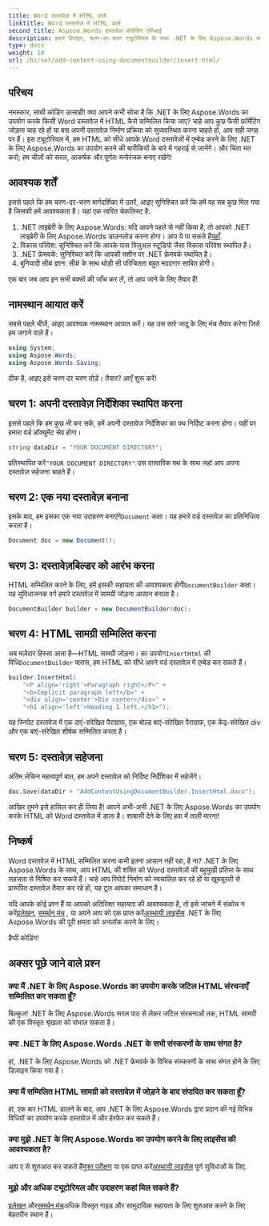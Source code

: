 ```yaml
---
title: Word दस्तावेज़ में HTML डालें
linktitle: Word दस्तावेज़ में HTML डालें
second_title: Aspose.Words दस्तावेज़ प्रोसेसिंग एपीआई
description: हमारे विस्तृत, चरण-दर-चरण ट्यूटोरियल के साथ .NET के लिए Aspose.Words का उपयोग करके Word दस्तावेज़ों में HTML को सहजता से सम्मिलित करना सीखें। डेवलपर्स के लिए बिल्कुल सही.
type: docs
weight: 10
url: /hi/net/add-content-using-documentbuilder/insert-html/
---
```

## परिचय

नमस्कार, साथी कोडिंग उत्साही! क्या आपने कभी सोचा है कि .NET के लिए Aspose.Words का उपयोग करके किसी Word दस्तावेज़ में HTML कैसे सम्मिलित किया जाए? चाहे आप कुछ फैंसी फ़ॉर्मेटिंग जोड़ना चाह रहे हों या बस अपनी दस्तावेज़ निर्माण प्रक्रिया को सुव्यवस्थित करना चाहते हों, आप सही जगह पर हैं। इस ट्यूटोरियल में, हम HTML को सीधे आपके Word दस्तावेज़ों में एम्बेड करने के लिए .NET के लिए Aspose.Words का उपयोग करने की बारीकियों के बारे में गहराई से जानेंगे। और चिंता मत करो; हम चीज़ों को सरल, आकर्षक और पूर्णतः मनोरंजक बनाए रखेंगे!

## आवश्यक शर्तें

इससे पहले कि हम चरण-दर-चरण मार्गदर्शिका में उतरें, आइए सुनिश्चित करें कि हमें वह सब कुछ मिल गया है जिसकी हमें आवश्यकता है। यहां एक त्वरित चेकलिस्ट है:

1. .NET लाइब्रेरी के लिए Aspose.Words: यदि आपने पहले से नहीं किया है, तो आपको .NET लाइब्रेरी के लिए Aspose.Words डाउनलोड करना होगा। आप ये पा सकते हैं[यहाँ](https://releases.aspose.com/words/net/).
2. विकास परिवेश: सुनिश्चित करें कि आपके पास विज़ुअल स्टूडियो जैसा विकास परिवेश स्थापित है।
3. .NET फ्रेमवर्क: सुनिश्चित करें कि आपकी मशीन पर .NET फ्रेमवर्क स्थापित है।
4. बुनियादी सी# ज्ञान: सी# के साथ थोड़ी सी परिचितता बहुत मददगार साबित होगी।

एक बार जब आप इन सभी बक्सों की जाँच कर लें, तो आप जाने के लिए तैयार हैं!

## नामस्थान आयात करें

सबसे पहले चीज़ें, आइए आवश्यक नामस्थान आयात करें। यह उस सारे जादू के लिए मंच तैयार करेगा जिसे हम जगाने वाले हैं।

```csharp
using System;
using Aspose.Words;
using Aspose.Words.Saving;
```

ठीक है, आइए इसे चरण दर चरण तोड़ें। तैयार? आएँ शुरू करें!

## चरण 1: अपनी दस्तावेज़ निर्देशिका स्थापित करना

इससे पहले कि हम कुछ भी कर सकें, हमें अपनी दस्तावेज़ निर्देशिका का पथ निर्दिष्ट करना होगा। यहीं पर हमारा वर्ड डॉक्यूमेंट सेव होगा।

```csharp
string dataDir = "YOUR DOCUMENT DIRECTORY";
```

 प्रतिस्थापित करें`"YOUR DOCUMENT DIRECTORY"` उस वास्तविक पथ के साथ जहां आप अपना दस्तावेज़ सहेजना चाहते हैं।

## चरण 2: एक नया दस्तावेज़ बनाना

 इसके बाद, हम इसका एक नया उदाहरण बनाएंगे`Document` कक्षा। यह हमारे वर्ड दस्तावेज़ का प्रतिनिधित्व करता है।

```csharp
Document doc = new Document();
```

## चरण 3: दस्तावेज़बिल्डर को आरंभ करना

HTML सम्मिलित करने के लिए, हमें इसकी सहायता की आवश्यकता होगी`DocumentBuilder` कक्षा। यह सुविधाजनक वर्ग हमारे दस्तावेज़ में सामग्री जोड़ना आसान बनाता है।

```csharp
DocumentBuilder builder = new DocumentBuilder(doc);
```

## चरण 4: HTML सामग्री सम्मिलित करना

 अब मज़ेदार हिस्सा आता है—HTML सामग्री जोड़ना। का उपयोग`InsertHtml` की विधि`DocumentBuilder` क्लास, हम HTML को सीधे अपने वर्ड दस्तावेज़ में एम्बेड कर सकते हैं।

```csharp
builder.InsertHtml(
    "<P align='right'>Paragraph right</P>" +
    "<b>Implicit paragraph left</b>" +
    "<div align='center'>Div center</div>" +
    "<h1 align='left'>Heading 1 left.</h1>");
```

यह स्निपेट दस्तावेज़ में एक दाएं-संरेखित पैराग्राफ, एक बोल्ड बाएं-संरेखित पैराग्राफ, एक केंद्र-संरेखित div और एक बाएं-संरेखित शीर्षक सम्मिलित करता है।

## चरण 5: दस्तावेज़ सहेजना

अंतिम लेकिन महत्वपूर्ण बात, हम अपने दस्तावेज़ को निर्दिष्ट निर्देशिका में सहेजेंगे।

```csharp
doc.Save(dataDir + "AddContentUsingDocumentBuilder.InsertHtml.docx");
```

आखिर तुमने इसे हासिल कर ही लिया है! आपने अभी-अभी .NET के लिए Aspose.Words का उपयोग करके HTML को Word दस्तावेज़ में डाला है। शाबासी देने के लिए हवा में ताली मारना!

## निष्कर्ष

Word दस्तावेज़ में HTML सम्मिलित करना कभी इतना आसान नहीं रहा, है ना? .NET के लिए Aspose.Words के साथ, आप HTML की शक्ति को Word दस्तावेज़ों की बहुमुखी प्रतिभा के साथ सहजता से मिश्रित कर सकते हैं। चाहे आप रिपोर्ट निर्माण को स्वचालित कर रहे हों या खूबसूरती से प्रारूपित दस्तावेज़ तैयार कर रहे हों, यह टूल आपका समाधान है।

यदि आपके कोई प्रश्न हैं या आपको अतिरिक्त सहायता की आवश्यकता है, तो इसे जांचने में संकोच न करें[प्रलेखन](https://reference.aspose.com/words/net/), [समर्थन मंच](https://forum.aspose.com/c/words/8) , या अपने आप को एक प्राप्त करें[अस्थायी लाइसेंस](https://purchase.aspose.com/temporary-license/) .NET के लिए Aspose.Words की पूरी क्षमता को अनलॉक करने के लिए।

हैप्पी कोडिंग!

## अक्सर पूछे जाने वाले प्रश्न

### क्या मैं .NET के लिए Aspose.Words का उपयोग करके जटिल HTML संरचनाएँ सम्मिलित कर सकता हूँ?  
बिल्कुल! .NET के लिए Aspose.Words सरल पाठ से लेकर जटिल संरचनाओं तक, HTML सामग्री की एक विस्तृत श्रृंखला को संभाल सकता है।

### क्या .NET के लिए Aspose.Words .NET के सभी संस्करणों के साथ संगत है?  
हां, .NET के लिए Aspose.Words को .NET फ्रेमवर्क के विभिन्न संस्करणों के साथ संगत होने के लिए डिज़ाइन किया गया है।

### क्या मैं सम्मिलित HTML सामग्री को दस्तावेज़ में जोड़ने के बाद संपादित कर सकता हूँ?  
हां, एक बार HTML डालने के बाद, आप .NET के लिए Aspose.Words द्वारा प्रदान की गई विभिन्न विधियों का उपयोग करके दस्तावेज़ में और हेरफेर कर सकते हैं।

### क्या मुझे .NET के लिए Aspose.Words का उपयोग करने के लिए लाइसेंस की आवश्यकता है?  
 आप ए से शुरुआत कर सकते हैं[मुफ्त परीक्षण](https://releases.aspose.com/) या एक प्राप्त करें[अस्थायी लाइसेंस](https://purchase.aspose.com/temporary-license/) पूर्ण सुविधाओं के लिए.

### मुझे और अधिक ट्यूटोरियल और उदाहरण कहां मिल सकते हैं?  
[प्रलेखन](https://reference.aspose.com/words/net/) और[समर्थन मंच](https://forum.aspose.com/c/words/8)अधिक विस्तृत गाइड और सामुदायिक सहायता के लिए शुरुआत करने के लिए बेहतरीन स्थान हैं।